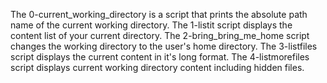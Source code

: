 The 0-current_working_directory is a script that prints the absolute path name of the current working directory.
The 1-listit script displays the content list of your current directory.
The 2-bring_bring_me_home script changes the working directory to the user's home directory.
The 3-listfiles script displays the current content in it's long format.
The 4-listmorefiles script displays current working directory content including hidden files.
